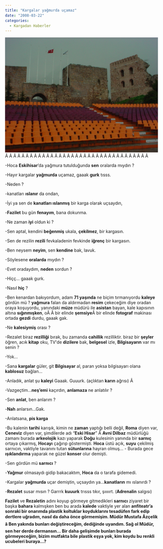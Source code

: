 ```yaml
---
title: "Kargalar yağmurda uçamaz"
date: "2008-03-22"
categories: 
  - Kargadan Haberler
---
```


[![dsc00271.JPG](../uploads/2008/03/dsc00271.JPG)](../uploads/2008/03/dsc00271.jpg "dsc00271.JPG")Â Â Â Â Â Â Â Â Â Â Â Â Â Â Â Â Â Â Â Â Â Â Â Â Â Â Â Â Â Â Â Â Â Â Â 

\-Hoca **Eskihisar**’da yağmura tutulduğunda **sen** oralarda mıydın ?

\-Hayır kargalar **yağmurda** uçamaz, gaaak **gurk** tısss.

\-Neden ?

\-kanatları **ıslanır** da ondan,

\-İyi ya sen de **kanatları ıslanmış** bir karga olarak uçsaydın,

\-**Fazilet** bu gün **fenayım**, bana dokunma.

\-Ne zaman **iyi** oldun ki ?

\-Sen aptal, kendini **beğenmiş** ukala, **çekilmez**, bir kargasın.

\-Sen de rezilin **rezili** fevkaladenin fevkinde **iğrenç** bir kargasın.

\-Ben neysem **neyim**, sen **kendine** bak, lavuk.

\-Söylesene **oralarda** mıydın ?

\-Evet oradaydım, **neden** sordun ?

\-Hiçç… gaaak gurk.

\-Nasıl **hiç** ?

\-Ben kenardan bakıyordum, adam **71 yaşında** ne biçim tırmanıyordu **kaleye** gördün mü ? **yağmura** falan da aldırmadan **resim** çekeceğim diye oradan oraya koşuyordu, yanındaki **müze** müdürü ile **asistan** bayan, kale kapısının altına **sığınmışken**, oÂ Â bir elinde **şemsiye**Â bir elinde **fotograf** makinası ortada **gezdi** durdu, gaaak gak.

\-Ne **kalesiymiş** orası ?

\-Rezalet biraz **rezilliği** bırak, bu zamanda **cahillik** rezilliktir. biraz bir **şeyler** öğren, acık **kitap** oku, TV'de **dizilere** bak, **belgesel** izle, **Bilgisayarın** var mı senin ?

\-Yok…

\-Sana **kargalar** güler, git **Bilgisayar** al, paran yoksa bilgisayarı olana **kablosuz** bağlan…

\-Anladık, anlat şu **kaleyi** Gaaak. Guuurk. (açlıktan **karın** ağrısı) Â 

\-Vazgeçtim…**neş’emi** kaçırdın, **anlamaza** ne anlatılır ?

\-Sen **anlat**, ben anlarım ?

\-**Nah** anlarsın…Gak.

\-Anlatsana, **pis karga**

\-Bu kalenin **tarihi** karışık, kimin ne **zaman** yaptığı belli değil, **Roma** diyen var, **Ceneviz** diyen var, şimdilerde adı “**Eski Hisar**” Â **Avni Dilbaz** müdürlüğü zamanı burada **arkeolojik** kazı yaparak **Doğu** kulesinin yanında bir **sarnıç** ortaya çıkarmış, **Hocayı** çağırıp göstermişti. **Hoca** üstü açık, **suyu** çekilmiş sarnıcın, vaktiyle tavanını tutan **sütunlarına** hayran olmuş… - Burada gece **ışıklandırma** yaparak ne güzel **konser** olur demişti.

\-Sen gördün mü **sarnıcı** ?

\-**Yağmur** olmasaydı gidip bakacaktım, **Hoca** da o tarafa gidemedi.

\-Kargalar **yağmurda** uçar demiştin, uçsaydın ya…**kanatların** mı ıslanırdı ?

\-**Rezalet** susar mısın ? Garrrk **kuuurk** trısss tıkır, şııııırt. (**Adrenalin** salgısı)

**Fazilet** ve **Rezaletin** adını koyup görmeye gitmedikleri **sarnıcı** ziyaret bir başka **bahara** kalmışken ben bu arada **kalede** vaktiyle yer alan **anfiteatr’**a sonraki bir onarımda **plastik koltuklar** koyduklarını **tesadüfen** fark edip **dertlere** uğradım, nasıl da daha önce görmemişim. Müdür **Mustafa Ãzçelik** â Ben yakında bunları **değiştireceğim**, dediğinde uyandım. Sağ ol **Müdür**, sen her **derde** dermansın… Bir daha **gelişimde** bunları **burada** görmeyeceğim, bizim **mutfakt**a bile **plastik eşya** yok, kim koydu bu renkli **ucubeleri** buraya**…?**
